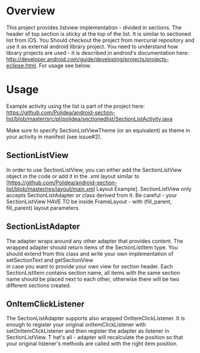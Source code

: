 # Overview
This project provides listview implementation - divided in sections. The header of top section is sticky at the top of the list. It is similar to sectioned list from iOS. You Should checkout the project from mercurial repository and use it as external android library project. You need to understand how library projects are used - it is described in android's documentation here: http://developer.android.com/guide/developing/projects/projects-eclipse.html. 
For usage see below.

# Usage
Example activity using the list is part of the project here: https://github.com/Polidea/android-section-list/blob/master/src/pl/polidea/sectionedlist/SectionListActivity.java

Make sure to specify SectionListViewTheme (or an equivalent) as theme in your activity in manifest (see issue#2).

## SectionListView
In order to use SectionListView,  you can either add the SectionListView object in 
the code or add it in the .xml layout similar to [https://github.com/Polidea/android-section-list/blob/master/res/layout/main.xml Layout Example]. SectionListView only accepts SectionListAdapter or class derived from it. Be careful - your SectionListView HAVE TO be inside FrameLayout - with (fill_parent, fill_parent) layout parameters.

## SectionListAdapter
The adapter wraps around any other adapter that provides content. 
The wrapped adapter should return items of the SectionListItem type. 
You should extend from this class and write your own implementation of setSectionText and getSectionView  
in case you want to provide your own view for section header. 
Each SectionListItem contains section name, all items with the same section name should be placed next 
to each other, otherwise there will be two different sections created.

## OnItemClickListener
The SectionListAdapter supports also wrapped OnItemClickListener. 
It is enough to register your original onItemClickListener with setOnItemClickListener and 
then register the adapter as listener in SectionListView. T
hat's all - adapter will recalculate the position so that your original 
listener's methods are called with the right item position.
